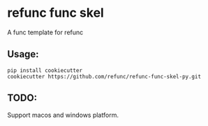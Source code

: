 # refunc func skel

A func template for refunc

## Usage:

```
pip install cookiecutter
cookiecutter https://github.com/refunc/refunc-func-skel-py.git
```


## TODO:

Support macos and windows platform.